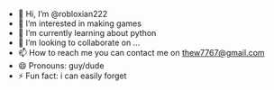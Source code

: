 - 👋 Hi, I’m @robloxian222
- 👀 I’m interested in making games
- 🌱 I’m currently learning about python
- 💞️ I’m looking to collaborate on ...
- 📫 How to reach me you can contact me on thew7767@gmail.com
- 😄 Pronouns: guy/dude
- ⚡ Fun fact: i can easily forget

<!---
robloxian222/robloxian222 is a ✨ special ✨ repository because its `README.md` (this file) appears on your GitHub profile.
You can click the Preview link to take a look at your changes.
--->
